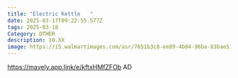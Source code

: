 ```yaml
---
title: "Electric Kettle   "
date: 2025-03-17T09:22:55.577Z
tags: 2025-03-18
Category: OTHER
description: 10.XX
image: https://i5.walmartimages.com/asr/7651b3c8-ee89-4b04-96ba-83bae5148f2d_3.48bf81ebc53f21a21ee94cbb79a1ff14.jpeg?odnHeight=640&odnWidth=640&odnBg=FFFFFF
---
```

https://mavely.app.link/e/kftxHMfZFOb   AD